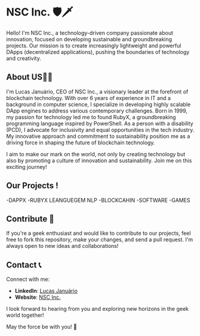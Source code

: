 # NSC Inc. 🛡️🗡️

Hello! I'm NSC Inc., a technology-driven company passionate about innovation, focused on developing sustainable and groundbreaking projects. Our mission is to create increasingly lightweight and powerful DApps (decentralized applications), pushing the boundaries of technology and creativity.

## About US🧙‍♂️
I'm Lucas Januário, CEO of NSC Inc., a visionary leader at the forefront of blockchain technology. With over 6 years of experience in IT and a background in computer science, I specialize in developing highly scalable DApp engines to address various contemporary challenges. Born in 1999, my passion for technology led me to found RubyX, a groundbreaking programming language inspired by PowerShell. As a person with a disability (PCD), I advocate for inclusivity and equal opportunities in the tech industry. My innovative approach and commitment to sustainability position me as a driving force in shaping the future of blockchain technology.

I aim to make our mark on the world, not only by creating technology but also by promoting a culture of innovation and sustainability. Join me on this exciting journey!

## Our Projects !

-DAPPX
-RUBYX LEANGUEGEM NLP
-BLOCKCAHIN
-SOFTWARE
-GAMES

## Contribute 🤝

If you're a geek enthusiast and would like to contribute to our projects, feel free to fork this repository, make your changes, and send a pull request. I'm always open to new ideas and collaborations!

## Contact 📞

Connect with me:

- **LinkedIn**: [Lucas Januário](https://www.linkedin.com/in/lucasjanuariorbx/)
- **Website**: [NSC Inc.](https://medium.com/@NSC.INC)

I look forward to hearing from you and exploring new horizons in the geek world together!

May the force be with you! 🌟
